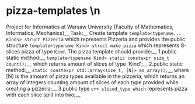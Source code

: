 # pizza-templates \n
Project for Informatics at Warsaw University (Faculty of Mathematics, Informatics, Mechanics)__
Task:__
Create template ```template<typename... Kinds> struct Pizzeria``` which represents Pizzeria and provides the public structure ```template<typename Kind> struct make_pizza``` which represents 8-slices pizza of type ```Kind```. The pizza template should provide:__
1.public static method:__
  ```template<typename Kind> static constexpr size_t count();```__
  which returns amount of slices of type 'Kind';__
2.public static method:__
  ```static constexpr std::array<size_t, [N]> as_array();```__
  where [N] is the amount of pizza types available in the pizzeria, which returns an array of integers counting amount of      slices of each type provided while creating a pizzeria;__
3.public type ```c++ sliced_type which``` represents pizza with each slice split into two;__
